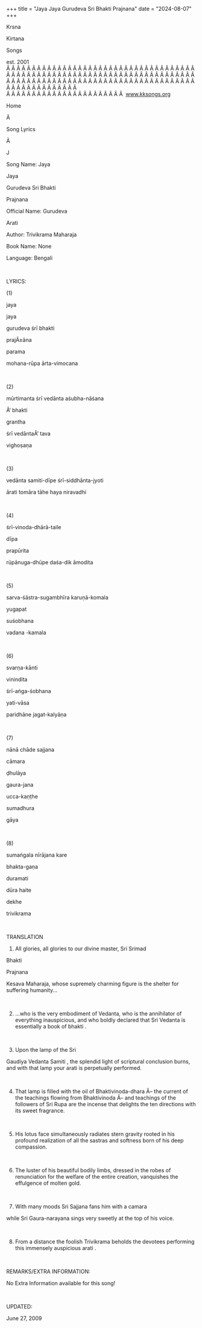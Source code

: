 +++ 
title = "Jaya Jaya Gurudeva Sri Bhakti Prajnana"
date = "2024-08-07"
+++

Krsna
 
Kirtana
 
Songs

est. 2001
Â Â Â Â Â Â Â Â Â Â Â Â Â Â Â Â Â Â Â Â Â Â Â Â Â Â Â Â Â Â Â Â Â Â Â Â Â Â Â Â Â Â Â Â Â Â Â Â Â Â Â Â Â Â Â Â Â Â Â Â Â Â Â Â Â Â Â Â Â Â Â Â Â Â Â Â Â Â Â Â Â Â Â Â Â Â Â Â Â Â Â Â Â Â Â Â Â Â Â Â Â Â Â Â Â Â Â Â Â Â Â Â Â Â Â Â Â Â Â Â Â Â Â Â Â  
Â Â Â Â Â Â Â Â Â Â Â Â Â Â Â Â Â Â Â Â Â Â Â  
www.kksongs.org








Home


Ã 
 
Song Lyrics
 
Ã 
 
J


Song Name: 
Jaya
 
Jaya
 
Gurudeva
 Sri 
Bhakti
 
Prajnana


Official Name: 
Gurudeva
 
Arati


Author: 
Trivikrama
 Maharaja


Book Name: None


Language: 
Bengali




 


LYRICS:


(1)


jaya
 
jaya
 
gurudeva
 śrī 
bhakti
 
prajÃ±āna


parama

mohana-rūpa ārta-vimocana


 


(2)


mūrtimanta
 śrī vedānta
aśubha-nāśana


Â‘
bhakti
 
grantha
 
śrī
 vedāntaÂ’ 
tava
 
vighoṣaṇa


 


(3)


vedānta
 samiti-dīpe śrī-siddhānta-jyoti


ārati tomāra
tāhe haya niravadhi


 


(4)


śrī-vinoda-dhārā-taile
 
dīpa
 
prapūrita


rūpānuga-dhūpe
 daśa-dik āmodita


 


(5)


sarva-śāstra-sugambhīra
 karuṇā-komala


yugapat
 
suśobhana
 
vadana
-kamala


 


(6)


svarṇa-kānti
 
vinindita
 
śrī-ańga-śobhana


yati-vāsa

paridhāne jagat-kalyāṇa


 


(7)


nānā
 chāde 
sajjana
 
cāmara
 
ḍhulāya


gaura-jana
 
ucca-kaṇṭhe
 
sumadhura


gāya


 


(8)


sumańgala
 nīrājana 
kare
 
bhakta-gaṇa


duramati

dūra 
haite
 
dekhe
 
trivikrama


 


TRANSLATION


1) All glories, all glories
to our divine master, Sri 
Srimad
 
Bhakti


Prajnana
 
Kesava
 Maharaja,
whose supremely charming figure is the shelter for suffering humanity...


 


2) ...who is the very
embodiment of Vedanta, who is the annihilator of everything inauspicious, and
who boldly declared that Sri Vedanta is essentially a book of 
bhakti
.


 


3) Upon the lamp of the Sri

Gaudiya
 Vedanta 
Samiti
, the
splendid light of scriptural conclusion burns, and with that lamp your 
arati
 is perpetually performed.


 


4) That lamp is filled with
the oil of 
Bhaktivinoda-dhara
 Â– the current of the
teachings flowing from 
Bhaktivinoda
 Â– and teachings
of the followers of Sri 
Rupa
 are the incense that
delights the ten directions with its sweet fragrance.


 


5) His lotus face
simultaneously radiates stern gravity rooted in his profound realization of all
the 
sastras
 and softness born of his deep compassion.


 


6) The luster of his
beautiful bodily limbs, dressed in the robes of renunciation for the welfare of
the entire creation, vanquishes the effulgence of molten gold.


 


7) With many moods Sri 
Sajjana
 fans him with a 
camara

while Sri 
Gaura-narayana
 sings very sweetly at the
top of his voice.


 


8) From a distance the
foolish 
Trivikrama
 beholds the devotees performing
this immensely auspicious 
arati
.


 


REMARKS/EXTRA INFORMATION:


No
Extra Information available for this song!


 


UPDATED:

June 27, 2009